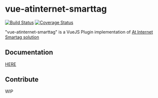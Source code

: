# vue-atinternet-smarttag

[![Build Status](https://travis-ci.org/Seb-L/vue-atinternet-smarttag.svg?branch=master)](https://travis-ci.org/Seb-L/vue-atinternet-smarttag)
[![Coverage Status](https://coveralls.io/repos/github/Seb-L/vue-atinternet-smarttag/badge.svg?branch=master)](https://coveralls.io/github/Seb-L/vue-atinternet-smarttag?branch=master)

"vue-atinternet-smarttag" is a VueJS Plugin implementation of [At Internet Smartag solution](https://www.atinternet.com/produits/smarttag/)

## Documentation

[HERE](https://seb-l.github.io/vue-atinternet-smarttag/)

## Contribute

WIP
